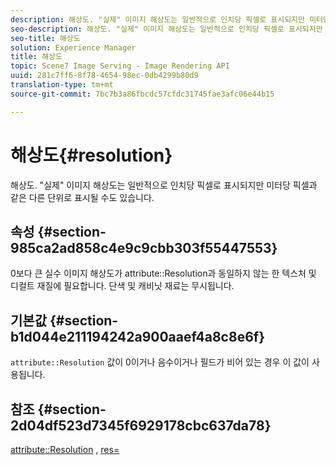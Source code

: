 ```yaml
---
description: 해상도. "실제" 이미지 해상도는 일반적으로 인치당 픽셀로 표시되지만 미터당 픽셀과 같은 다른 단위로 표시될 수도 있습니다.
seo-description: 해상도. "실제" 이미지 해상도는 일반적으로 인치당 픽셀로 표시되지만 미터당 픽셀과 같은 다른 단위로 표시될 수도 있습니다.
seo-title: 해상도
solution: Experience Manager
title: 해상도
topic: Scene7 Image Serving - Image Rendering API
uuid: 281c7ff6-8f78-4654-98ec-0db4299b80d9
translation-type: tm+mt
source-git-commit: 7bc7b3a86fbcdc57cfdc31745fae3afc06e44b15

---
```



# 해상도{#resolution}

해상도. &quot;실제&quot; 이미지 해상도는 일반적으로 인치당 픽셀로 표시되지만 미터당 픽셀과 같은 다른 단위로 표시될 수도 있습니다.

## 속성 {#section-985ca2ad858c4e9c9cbb303f55447553}

0보다 큰 실수 이미지 해상도가 attribute::Resolution과 동일하지 않는 한 텍스처 및 디컬트 재질에 필요합니다. 단색 및 캐비닛 재료는 무시됩니다.

## 기본값 {#section-b1d044e211194242a900aaef4a8c8e6f}

`attribute::Resolution` 값이 0이거나 음수이거나 필드가 비어 있는 경우 이 값이 사용됩니다.

## 참조 {#section-2d04df523d7345f6929178cbc637da78}

[attribute::Resolution](../../../../../ir-api/material-cat/image-rendering-api-ref/c-ir-material-catalog/c-ir-material-data-reference/r-ir-resolution-dataref.md#reference-09fe14e6bfbf4db6b7f4369fffecc806) , [res=](../../../../../ir-api/http-protocol/image-rendering-api-ref/c-ir-http-protocol-ref/c-ir-http-protocol-command-reference/r-ir-res.md#reference-0ad9de8887144c83a6db97b4994f7c04)
